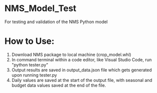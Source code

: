 # NMS_Model_Test
For testing and validation of the NMS Python model

# How to Use:
1. Download NMS package to local machine (crop_model.whl)
2. In command terminal within a code editor, like Visual Studio Code, run "python tester.py"
3. Output results are saved in output_data.json file which gets generated upon running tester.py
4. Daily values are saved at the start of the output file, with seasonal and budget data values saved at the end of the file.
